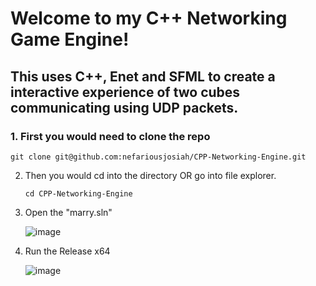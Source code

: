 # Welcome to my C++ Networking Game Engine!

## This uses C++, Enet and SFML to create a interactive experience of two cubes communicating using UDP packets.

### 1. First you would need to clone the repo
```
git clone git@github.com:nefariousjosiah/CPP-Networking-Engine.git
```
2. Then you would cd into the directory OR go into file explorer.
   ```
   cd CPP-Networking-Engine
   ```
3. Open the "marry.sln"

   ![image](https://github.com/user-attachments/assets/50564951-5f41-4df8-81ea-a056c9336239)


5. Run the Release x64

   
   ![image](https://github.com/user-attachments/assets/17dd27c3-604b-4084-95d7-0db70e2547ad)

